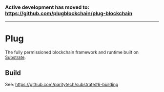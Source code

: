 ### Active development has moved to: https://github.com/plugblockchain/plug-blockchain

---

# Plug

The fully permissioned blockchain framework and runtime built on [Substrate](https://github.com/paritytech/substrate).  

## Build
See: https://github.com/paritytech/substrate#6-building

